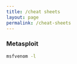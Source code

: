 ```yaml
---
title: /cheat sheets
layout: page
permalink: /cheat-sheets
---
```


### Metasploit

```bash
msfvenom -l
```
